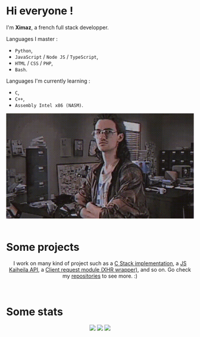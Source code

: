 # Hi everyone !

I'm **Ximaz**, a french full stack developper.

Languages I master :
- ``Python``,
- ``JavaScript`` / ``Node JS`` / ``TypeScript``,
- ``HTML`` / ``CSS`` / ``PHP``,
- ``Bash``.

Languages I'm currently learning :
- ``C``,
- ``C++``,
- ``Assembly Intel x86 (NASM)``.

<div align="center"><img src="https://raw.githubusercontent.com/Ximaz/assets/main/images/Hacker_Man.gif"></div>

<br>

# Some projects

<div align="center">

I work on many kind of project such as a <a href="https://github.com/Ximaz/stack" target="_BLANK">C Stack implementation</a>, a <a href="https://github.com/Ximaz/kaiheila.js" target="_BLANK">JS Kaiheila API</a>, a <a href="https://github.com/Ximaz/requests" target="_BLANK">Client request module (XHR wrapper)</a>, and so on. Go check my <a href="https://github.com/Ximaz?tab=repositories" target="_BLANK">repositories</a> to see more. :)

</div>

<br>

# Some stats

<div align="center">

<img src="https://github-readme-streak-stats.herokuapp.com/?user=Ximaz&count_private=true&show_icons=true&theme=dracula&hide_border=true&hide_title=true">

<img src="https://github-readme-stats.vercel.app/api?username=Ximaz&include_all_commits=true&show_icons=true&hide_border=true&hide_title=true&count_private=true&theme=dracula">

<img src="https://github-readme-stats.vercel.app/api/top-langs/?username=Ximaz&layout=compact&count_private=true&langs_count=8&hide_border=true&theme=dracula">

</div>
